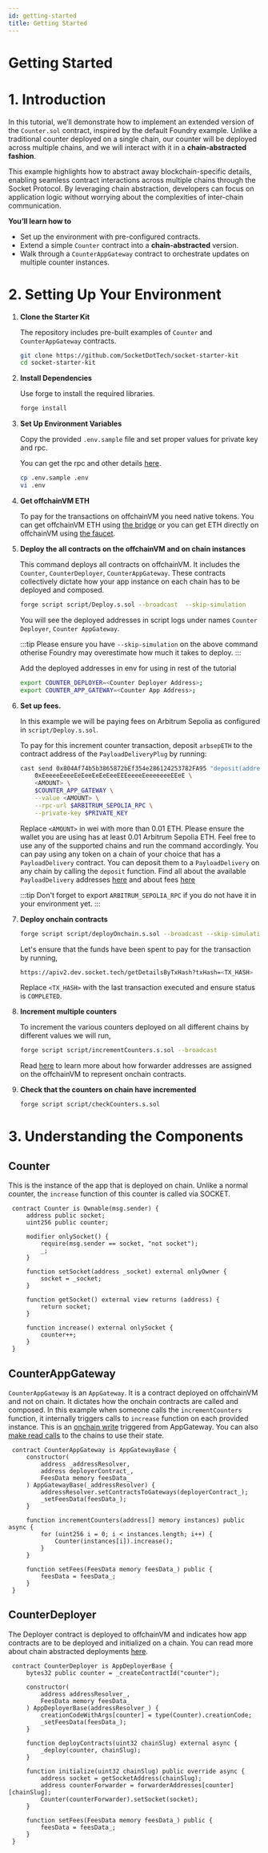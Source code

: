 ```yaml
---
id: getting-started
title: Getting Started
---
```


# Getting Started

# 1. Introduction

In this tutorial, we’ll demonstrate how to implement an extended version of the `Counter.sol` contract, inspired by the default Foundry example. Unlike a traditional counter deployed on a single chain, our counter will be deployed across multiple chains, and we will interact with it in a **chain-abstracted fashion**.

This example highlights how to abstract away blockchain-specific details, enabling seamless contract interactions across multiple chains through the Socket Protocol. By leveraging chain abstraction, developers can focus on application logic without worrying about the complexities of inter-chain communication.

**You’ll learn how to**

- Set up the environment with pre-configured contracts.
- Extend a simple `Counter` contract into a **chain-abstracted** version.
- Walk through a `CounterAppGateway` contract to orchestrate updates on multiple counter instances.

# 2. Setting Up Your Environment

1. **Clone the Starter Kit**

   The repository includes pre-built examples of `Counter` and `CounterAppGateway` contracts.

   ```bash
   git clone https://github.com/SocketDotTech/socket-starter-kit
   cd socket-starter-kit
   ```

2. **Install Dependencies**

   Use forge to install the required libraries.

   ```bash
   forge install
   ```

3. **Set Up Environment Variables**

   Copy the provided `.env.sample` file and set proper values for private key and rpc.

   You can get the rpc and other details [here](/chain-information).

   ```bash
   cp .env.sample .env
   vi .env
   ```

4. **Get offchainVM ETH**

   To pay for the transactions on offchainVM you need native tokens. You can get offchainVM ETH using [the bridge](https://socket-composer-testnet-8b802af208e24e82.testnets.rollbridge.app/) or you can get ETH directly on offchainVM using [the faucet](https://faucet.conduit.xyz/socket-composer-testnet).

5. **Deploy the all contracts on the offchainVM and on chain instances**

   This command deploys all contracts on offchainVM. It includes the `Counter`, `CounterDeployer`, `CounterAppGateway`. These contracts collectively dictate how your app instance on each chain has to be deployed and composed.

   ```bash
   forge script script/Deploy.s.sol --broadcast  --skip-simulation
   ```

   You will see the deployed addresses in script logs under names `Counter Deployer`, `Counter AppGateway`.

   :::tip
   Please ensure you have `--skip-simulation` on the above command otherise Foundry may overestimate how much it takes to deploy.
   :::

   Add the deployed addresses in env for using in rest of the tutorial

   ```bash
   export COUNTER_DEPLOYER=<Counter Deployer Address>;
   export COUNTER_APP_GATEWAY=<Counter App Address>;
   ```

6. **Set up fees.**

   In this example we will be paying fees on Arbitrum Sepolia as configured in `script/Deploy.s.sol`.

   To pay for this increment counter transaction, deposit `arbsepETH` to the contract address of the `PayloadDeliveryPlug` by running:

   ```bash
   cast send 0x804Af74b5b3865872bEf354e286124253782FA95 "deposit(address,uint256,address)" \
       0xEeeeeEeeeEeEeeEeEeEeeEEEeeeeEeeeeeeeEEeE \
       <AMOUNT> \
       $COUNTER_APP_GATEWAY \
       --value <AMOUNT> \
       --rpc-url $ARBITRUM_SEPOLIA_RPC \
       --private-key $PRIVATE_KEY
   ```

   Replace `<AMOUNT>` in wei with more than 0.01 ETH. Please ensure the wallet you are using has at least 0.01 Arbitrum Sepolia ETH. Feel free to use any of the supported chains and run the command accordingly.
   You can pay using any token on a chain of your choice that has a `PayloadDelivery` contract. You can deposit them to a `PayloadDelivery` on any chain by calling the `deposit` function. Find all about the available `PayloadDelivery` addresses [here](/chain-information) and about fees [here](/fees)

   :::tip
   Don't forget to export `ARBITRUM_SEPOLIA_RPC` if you do not have it in your environment yet.
   :::

7. **Deploy onchain contracts**

   ```bash
   forge script script/deployOnchain.s.sol --broadcast --skip-simulation
   ```

   Let's ensure that the funds have been spent to pay for the transaction by running,

   ```bash
   https://apiv2.dev.socket.tech/getDetailsByTxHash?txHash=<TX_HASH>
   ```

   Replace `<TX_HASH>` with the last transaction executed and ensure status is `COMPLETED`.

8. **Increment multiple counters**

   To increment the various counters deployed on all different chains by different values we will run,

   ```bash
   forge script script/incrementCounters.s.sol --broadcast
   ```

   Read [here](/call-contracts#2-call-forwarders) to learn more about how forwarder addresses are assigned on the offchainVM to represent onchain contracts.

9. **Check that the counters on chain have incremented**

   ```bash
   forge script script/checkCounters.s.sol
   ```

# 3. Understanding the Components

## **Counter**

This is the instance of the app that is deployed on chain. Unlike a normal counter, the `increase` function of this counter is called via SOCKET.

```solidity
 contract Counter is Ownable(msg.sender) {
     address public socket;
     uint256 public counter;

     modifier onlySocket() {
         require(msg.sender == socket, "not socket");
         _;
     }

     function setSocket(address _socket) external onlyOwner {
         socket = _socket;
     }

     function getSocket() external view returns (address) {
         return socket;
     }

     function increase() external onlySocket {
         counter++;
     }
 }
```

## **CounterAppGateway**

`CounterAppGateway` is an `AppGateway`. It is a contract deployed on offchainVM and not on chain. It dictates how the onchain contracts are called and composed. In this example when someone calls the `incrementCounters` function, it internally triggers calls to `increase` function on each provided instance. This is an [onchain write](/call-contracts) triggered from AppGateway. You can also [make read calls](/read) to the chains to use their state.

```solidity
 contract CounterAppGateway is AppGatewayBase {
     constructor(
         address _addressResolver,
         address deployerContract_,
         FeesData memory feesData_
     ) AppGatewayBase(_addressResolver) {
         addressResolver.setContractsToGateways(deployerContract_);
         _setFeesData(feesData_);
     }

     function incrementCounters(address[] memory instances) public async {
         for (uint256 i = 0; i < instances.length; i++) {
             Counter(instances[i]).increase();
         }
     }

     function setFees(FeesData memory feesData_) public {
         feesData = feesData_;
     }
 }
```

## **CounterDeployer**

The Deployer contract is deployed to offchainVM and indicates how app contracts are to be deployed and initialized on a chain. You can read more about chain abstracted deployments [here](/deploy).

```solidity
 contract CounterDeployer is AppDeployerBase {
     bytes32 public counter = _createContractId("counter");

     constructor(
         address addressResolver_,
         FeesData memory feesData_
     ) AppDeployerBase(addressResolver_) {
         creationCodeWithArgs[counter] = type(Counter).creationCode;
         _setFeesData(feesData_);
     }

     function deployContracts(uint32 chainSlug) external async {
         _deploy(counter, chainSlug);
     }

     function initialize(uint32 chainSlug) public override async {
         address socket = getSocketAddress(chainSlug);
         address counterForwarder = forwarderAddresses[counter][chainSlug];
         Counter(counterForwarder).setSocket(socket);
     }

     function setFees(FeesData memory feesData_) public {
         feesData = feesData_;
     }
 }
```
